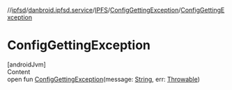 //[ipfsd](../../../index.md)/[danbroid.ipfsd.service](../../index.md)/[IPFS](../index.md)/[ConfigGettingException](index.md)/[ConfigGettingException](-config-getting-exception.md)



# ConfigGettingException  
[androidJvm]  
Content  
open fun [ConfigGettingException](-config-getting-exception.md)(message: [String](https://developer.android.com/reference/kotlin/java/lang/String.html), err: [Throwable](https://developer.android.com/reference/kotlin/java/lang/Throwable.html))  



